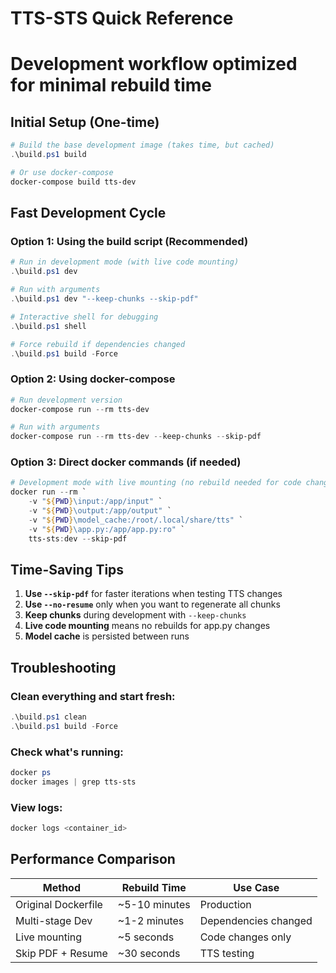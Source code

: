 # TTS-STS Quick Reference
# Development workflow optimized for minimal rebuild time

## Initial Setup (One-time)
```powershell
# Build the base development image (takes time, but cached)
.\build.ps1 build

# Or use docker-compose
docker-compose build tts-dev
```

## Fast Development Cycle

### Option 1: Using the build script (Recommended)
```powershell
# Run in development mode (with live code mounting)
.\build.ps1 dev

# Run with arguments
.\build.ps1 dev "--keep-chunks --skip-pdf"

# Interactive shell for debugging
.\build.ps1 shell

# Force rebuild if dependencies changed
.\build.ps1 build -Force
```

### Option 2: Using docker-compose
```powershell
# Run development version
docker-compose run --rm tts-dev

# Run with arguments
docker-compose run --rm tts-dev --keep-chunks --skip-pdf
```

### Option 3: Direct docker commands (if needed)
```powershell
# Development mode with live mounting (no rebuild needed for code changes)
docker run --rm `
    -v "${PWD}\input:/app/input" `
    -v "${PWD}\output:/app/output" `
    -v "${PWD}\model_cache:/root/.local/share/tts" `
    -v "${PWD}\app.py:/app/app.py:ro" `
    tts-sts:dev --skip-pdf
```

## Time-Saving Tips

1. **Use `--skip-pdf`** for faster iterations when testing TTS changes
2. **Use `--no-resume`** only when you want to regenerate all chunks
3. **Keep chunks** during development with `--keep-chunks`
4. **Live code mounting** means no rebuilds for app.py changes
5. **Model cache** is persisted between runs

## Troubleshooting

### Clean everything and start fresh:
```powershell
.\build.ps1 clean
.\build.ps1 build -Force
```

### Check what's running:
```powershell
docker ps
docker images | grep tts-sts
```

### View logs:
```powershell
docker logs <container_id>
```

## Performance Comparison

| Method | Rebuild Time | Use Case |
|--------|-------------|----------|
| Original Dockerfile | ~5-10 minutes | Production |
| Multi-stage Dev | ~1-2 minutes | Dependencies changed |
| Live mounting | ~5 seconds | Code changes only |
| Skip PDF + Resume | ~30 seconds | TTS testing |
